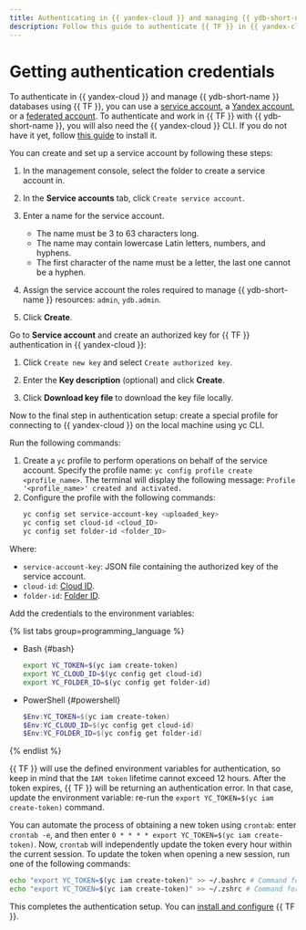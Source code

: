 ```yaml
---
title: Authenticating in {{ yandex-cloud }} and managing {{ ydb-short-name }} databases using {{ TF }}
description: Follow this guide to authenticate {{ TF }} in {{ yandex-cloud }} using a service account or a federated account.
---
```


# Getting authentication credentials

To authenticate in {{ yandex-cloud }} and manage {{ ydb-short-name }} databases using {{ TF }}, you can use a [service account](../../iam/concepts/users/service-accounts.md), a [Yandex account](../../iam/concepts/users/accounts.md#passport), or a [federated account](../../iam/concepts/users/accounts.md#saml-federation). To authenticate and work in {{ TF }} with {{ ydb-short-name }}, you will also need the {{ yandex-cloud }} CLI. If you do not have it yet, follow [this guide](../../cli/quickstart.md#install) to install it.

You can create and set up a service account by following these steps:
1. In the management console, select the folder to create a service account in.

1. In the **Service accounts** tab, click `Create service account`.

1. Enter a name for the service account.
    * The name must be 3 to 63 characters long.
    * The name may contain lowercase Latin letters, numbers, and hyphens.
    * The first character of the name must be a letter, the last one cannot be a hyphen.
1. Assign the service account the roles required to manage {{ ydb-short-name }} resources: `admin`, `ydb.admin`.

1. Click **Create**.

Go to **Service account** and create an authorized key for {{ TF }} authentication in {{ yandex-cloud }}:
1. Click `Create new key` and select `Create authorized key`.

1. Enter the **Key description** (optional) and click **Create**.

1. Click **Download key file** to download the key file locally.

Now to the final step in authentication setup: create a special profile for connecting to {{ yandex-cloud }} on the local machine using yc CLI.

Run the following commands:
1. Create a `yc` profile to perform operations on behalf of the service account. Specify the profile name: `yc config profile create <profile_name>`. The terminal will display the following message: `Profile '<profile_name>' created and activated.`
1. Configure the profile with the following commands:
   ```bash
   yc config set service-account-key <uploaded_key>
   yc config set cloud-id <cloud_ID>
   yc config set folder-id <folder_ID>
   ```

Where:
* `service-account-key`: JSON file containing the authorized key of the service account.
* `cloud-id`: [Cloud ID](../../resource-manager/operations/cloud/get-id.md).
* `folder-id`: [Folder ID](../../resource-manager/operations/folder/get-id.md).

Add the credentials to the environment variables:

{% list tabs group=programming_language %}

- Bash {#bash}

   ```bash
   export YC_TOKEN=$(yc iam create-token)
   export YC_CLOUD_ID=$(yc config get cloud-id)
   export YC_FOLDER_ID=$(yc config get folder-id)
   ```

- PowerShell {#powershell}

   ```powershell
   $Env:YC_TOKEN=$(yc iam create-token)
   $Env:YC_CLOUD_ID=$(yc config get cloud-id)
   $Env:YC_FOLDER_ID=$(yc config get folder-id)
   ```
{% endlist %}

{{ TF }} will use the defined environment variables for authentication, so keep in mind that the `IAM token` lifetime cannot exceed 12 hours. After the token expires, {{ TF }} will be returning an authentication error. In that case, update the environment variable: re-run the `export YC_TOKEN=$(yc iam create-token)` command.

You can automate the process of obtaining a new token using `crontab`: enter `crontab -e`, and then enter `0 * * * * export YC_TOKEN=$(yc iam create-token)`. Now, `crontab` will independently update the token every hour within the current session. To update the token when opening a new session, run one of the following commands:
```bash
echo "export YC_TOKEN=$(yc iam create-token)" >> ~/.bashrc # Command for bash shell
echo "export YC_TOKEN=$(yc iam create-token)" >> ~/.zshrc # Command for zsh shell
```

This completes the authentication setup. You can [install and configure](./install.md) {{ TF }}.